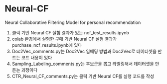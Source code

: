 # Neural-CF
Neural Collaborative Filtering Model for personal recommendation


1. 클릭 기반 Neural CF 실험 결과가 있는 ncf_test_results.ipynb
2. colab 환경에서 실험한 구매 기반 Neural CF 실험 결과가 purchase_ncf_results.ipynb에 있다
3. Doc2Vec_comments.py는 Doc2Vec 임베딩 방법과 Doc2Vec로 데이터셋을 만드는 코드 내용이 있다
4. Sampling_Labeling_comments.py는 후보군을 뽑고 라벨링해서 데이터셋을 만든는 과정이다
5. CTR_Neural_CF_comments.py는 클릭 기반 Neural CF를 실행 코드를 작성
